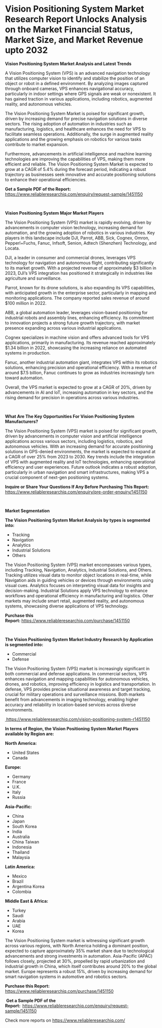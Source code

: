 <p><h1>Vision Positioning System Market Research Report Unlocks Analysis on the Market Financial Status, Market Size, and Market Revenue upto 2032</h1></p><p><strong>Vision Positioning System Market Analysis and Latest Trends</strong></p>
<p><p>A Vision Positioning System (VPS) is an advanced navigation technology that utilizes computer vision to identify and stabilize the position of an object or robot in a defined environment. By analyzing images captured through onboard cameras, VPS enhances navigational accuracy, particularly in indoor settings where GPS signals are weak or nonexistent. It has gained traction in various applications, including robotics, augmented reality, and autonomous vehicles.</p><p>The Vision Positioning System Market is poised for significant growth, driven by increasing demand for precise navigation solutions in diverse sectors. The rising adoption of automation in industries such as manufacturing, logistics, and healthcare enhances the need for VPS to facilitate seamless operations. Additionally, the surge in augmented reality applications and the growing emphasis on robotics for various tasks contribute to market expansion.</p><p>Furthermore, advancements in artificial intelligence and machine learning technologies are improving the capabilities of VPS, making them more efficient and reliable. The Vision Positioning System Market is expected to grow at a CAGR of 5.4% during the forecast period, indicating a robust trajectory as businesses seek innovative and accurate positioning solutions to enhance their operational efficiencies.</p></p>
<p><strong>Get a Sample PDF of the Report:&nbsp;</strong> <a href="https://www.reliableresearchiq.com/enquiry/request-sample/1451150?utm_campaign=2275&utm_medium=2&utm_source=Github&utm_content=ia&utm_term=17022025&utm_id=vision-positioning-system">https://www.reliableresearchiq.com/enquiry/request-sample/1451150</a></p>
<p>&nbsp;</p>
<p><strong>Vision Positioning System Major Market Players</strong></p>
<p><p>The Vision Positioning System (VPS) market is rapidly evolving, driven by advancements in computer vision technology, increasing demand for automation, and the growing adoption of robotics in various industries. Key players in this landscape include DJI, Parrot, ABB, Sick, Cognex, Omron, Pepperl+Fuchs, Fanuc, Infsoft, Senion, Adtech (Shenzhen) Technology, and Locata.</p><p>DJI, a leader in consumer and commercial drones, leverages VPS technology for navigation and autonomous flight, contributing significantly to its market growth. With a projected revenue of approximately $3 billion in 2023, DJI’s VPS integration has positioned it strategically in industries like agriculture and surveillance.</p><p>Parrot, known for its drone solutions, is also expanding its VPS capabilities, with anticipated growth in the enterprise sector, particularly in mapping and monitoring applications. The company reported sales revenue of around $100 million in 2022.</p><p>ABB, a global automation leader, leverages vision-based positioning for industrial robots and assembly lines, enhancing efficiency. Its commitment to innovation projects a strong future growth trajectory, with market presence expanding across various industrial applications.</p><p>Cognex specializes in machine vision and offers advanced tools for VPS applications, primarily in manufacturing. Its revenue reached approximately $1.34 billion in 2022, showcasing the increasing reliance on automated systems in production.</p><p>Fanuc, another industrial automation giant, integrates VPS within its robotics solutions, enhancing precision and operational efficiency. With a revenue of around $7.5 billion, Fanuc continues to grow as industries increasingly turn toward automation.</p><p>Overall, the VPS market is expected to grow at a CAGR of 20%, driven by advancements in AI and IoT, increasing automation in key sectors, and the rising demand for precision in operations across various industries.</p></p>
<p>&nbsp;</p>
<p><strong>What Are The Key Opportunities For Vision Positioning System Manufacturers?</strong></p>
<p><p>The Vision Positioning System (VPS) market is poised for significant growth, driven by advancements in computer vision and artificial intelligence applications across various sectors, including logistics, robotics, and autonomous vehicles. With an increasing demand for accurate positioning solutions in GPS-denied environments, the market is expected to expand at a CAGR of over 25% from 2023 to 2030. Key trends include the integration of VPS with augmented reality and IoT technologies, enhancing operational efficiency and user experiences. Future outlook indicates a robust adoption, particularly in urban navigation and smart infrastructures, making VPS a crucial component of next-gen positioning systems.</p></p>
<p><strong>Inquire or Share Your Questions If Any Before Purchasing This Report:</strong> <a href="https://www.reliableresearchiq.com/enquiry/pre-order-enquiry/1451150?utm_campaign=2275&utm_medium=2&utm_source=Github&utm_content=ia&utm_term=17022025&utm_id=vision-positioning-system">https://www.reliableresearchiq.com/enquiry/pre-order-enquiry/1451150</a></p>
<p>&nbsp;</p>
<p><strong>Market Segmentation</strong></p>
<p><strong>The Vision Positioning System Market Analysis by types is segmented into:</strong></p>
<p><ul><li>Tracking</li><li>Navigation</li><li>Analytics</li><li>Industrial Solutions</li><li>Others</li></ul></p>
<p><p>The Vision Positioning System (VPS) market encompasses various types, including Tracking, Navigation, Analytics, Industrial Solutions, and Others. Tracking utilizes visual data to monitor object locations in real-time, while Navigation aids in guiding vehicles or devices through environments using visual cues. Analytics focuses on interpreting visual data for insights and decision-making. Industrial Solutions apply VPS technology to enhance workflows and operational efficiency in manufacturing and logistics. Other markets may include smart retail, augmented reality, and autonomous systems, showcasing diverse applications of VPS technology.</p></p>
<p><strong>Purchase this Report:&nbsp;</strong><a href="https://www.reliableresearchiq.com/purchase/1451150?utm_campaign=2275&utm_medium=2&utm_source=Github&utm_content=ia&utm_term=17022025&utm_id=vision-positioning-system">https://www.reliableresearchiq.com/purchase/1451150</a></p>
<p>&nbsp;</p>
<p><strong>The Vision Positioning System Market Industry Research by Application is segmented into:</strong></p>
<p><ul><li>Commercial</li><li>Defense</li></ul></p>
<p><p>The Vision Positioning System (VPS) market is increasingly significant in both commercial and defense applications. In commercial sectors, VPS enhances navigation and mapping capabilities for autonomous vehicles, drones, and robotics, improving efficiency in logistics and transportation. In defense, VPS provides precise situational awareness and target tracking, crucial for military operations and surveillance missions. Both markets benefit from advancements in imaging technology, enabling higher accuracy and reliability in location-based services across diverse environments.</p></p>
<p><a href="https://www.reliableresearchiq.com/vision-positioning-system-r1451150?utm_campaign=2275&utm_medium=2&utm_source=Github&utm_content=ia&utm_term=17022025&utm_id=vision-positioning-system">&nbsp;https://www.reliableresearchiq.com/vision-positioning-system-r1451150</a></p>
<p><strong>In terms of Region, the Vision Positioning System Market Players available by Region are:</strong></p>
<p>
    <p> <strong> North America: </strong>
        <ul>
            <li>United States</li>
            <li>Canada</li>
        </ul>
        </p> 
    <p> <strong> Europe: </strong>
        <ul>
            <li>Germany</li>
            <li>France</li>
            <li>U.K.</li>
            <li>Italy</li>
            <li>Russia</li>
        </ul>
        </p> 
    <p> <strong> Asia-Pacific: </strong>
        <ul>
            <li>China</li>
            <li>Japan</li>
            <li>South Korea</li>
            <li>India</li>
            <li>Australia</li>
            <li>China Taiwan</li>
            <li>Indonesia</li>
            <li>Thailand</li>
            <li>Malaysia</li>
        </ul>
        </p> 
    <p> <strong> Latin America: </strong>
        <ul>
            <li>Mexico</li>
            <li>Brazil</li>
            <li>Argentina Korea</li>
            <li>Colombia</li>
        </ul>
        </p> 
    <p> <strong> Middle East & Africa: </strong>
        <ul>
            <li>Turkey</li>
            <li>Saudi</li>
            <li>Arabia</li>
            <li>UAE</li>
            <li>Korea</li>
        </ul>
    </p>
    </p>
<p><p>The Vision Positioning System market is witnessing significant growth across various regions, with North America holding a dominant position, expected to capture approximately 35% market share due to technological advancements and strong investments in automation. Asia-Pacific (APAC) follows closely, projected at 30%, propelled by rapid urbanization and industrial growth in China, which itself contributes around 20% to the global market. Europe represents a robust 15%, driven by increasing demand for smart navigation systems in automotive and robotics sectors.</p></p>
<p><strong>Purchase this Report: </strong><a href="https://www.reliableresearchiq.com/purchase/1451150?utm_campaign=2275&utm_medium=2&utm_source=Github&utm_content=ia&utm_term=17022025&utm_id=vision-positioning-system">https://www.reliableresearchiq.com/purchase/1451150</a></p>
<p>&nbsp;<strong>Get a Sample PDF of the Report:&nbsp;&nbsp;</strong><a href="https://www.reliableresearchiq.com/enquiry/request-sample/1451150?utm_campaign=2275&utm_medium=2&utm_source=Github&utm_content=ia&utm_term=17022025&utm_id=vision-positioning-system">https://www.reliableresearchiq.com/enquiry/request-sample/1451150</a></p>
<p><strong></strong></p>
<p>Check more reports on <a href="https://www.reliableresearchiq.com/?utm_campaign=2275&utm_medium=2&utm_source=Github&utm_content=ia&utm_term=17022025&utm_id=vision-positioning-system">https://www.reliableresearchiq.com/</a></p>